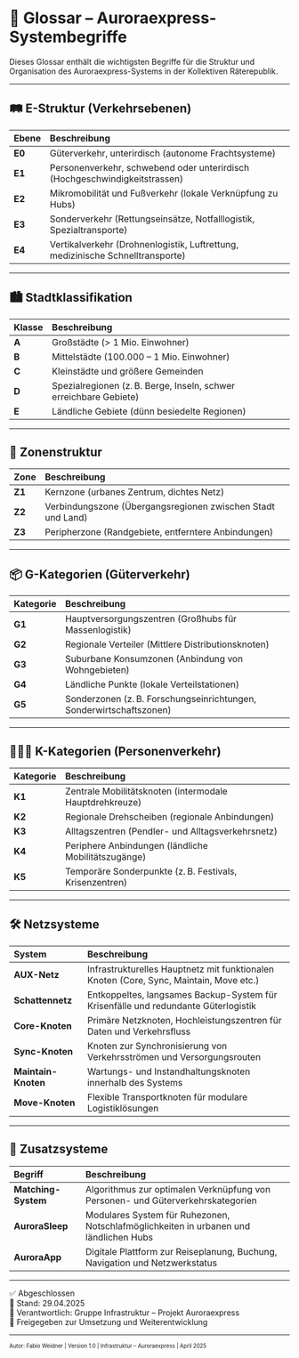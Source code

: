 <!--
Autor: Fabio Weidner
Version: 1.0
Sektion: Infrastruktur – Auroraexpress
Veröffentlichung: April 2025
-->

# 🚄 Glossar – Auroraexpress-Systembegriffe

Dieses Glossar enthält die wichtigsten Begriffe für die Struktur und Organisation des Auroraexpress-Systems in der Kollektiven Räterepublik.

---

## 🛤️ E-Struktur (Verkehrsebenen)

| Ebene | Beschreibung |
|:------|:-------------|
| **E0** | Güterverkehr, unterirdisch (autonome Frachtsysteme) |
| **E1** | Personenverkehr, schwebend oder unterirdisch (Hochgeschwindigkeitstrassen) |
| **E2** | Mikromobilität und Fußverkehr (lokale Verknüpfung zu Hubs) |
| **E3** | Sonderverkehr (Rettungseinsätze, Notfalllogistik, Spezialtransporte) |
| **E4** | Vertikalverkehr (Drohnenlogistik, Luftrettung, medizinische Schnelltransporte) |

---

## 🏙️ Stadtklassifikation

| Klasse | Beschreibung |
|:-------|:-------------|
| **A** | Großstädte (> 1 Mio. Einwohner) |
| **B** | Mittelstädte (100.000 – 1 Mio. Einwohner) |
| **C** | Kleinstädte und größere Gemeinden |
| **D** | Spezialregionen (z. B. Berge, Inseln, schwer erreichbare Gebiete) |
| **E** | Ländliche Gebiete (dünn besiedelte Regionen) |

---

## 🧭 Zonenstruktur

| Zone | Beschreibung |
|:-----|:-------------|
| **Z1** | Kernzone (urbanes Zentrum, dichtes Netz) |
| **Z2** | Verbindungszone (Übergangsregionen zwischen Stadt und Land) |
| **Z3** | Peripherzone (Randgebiete, entferntere Anbindungen) |

---

## 📦 G-Kategorien (Güterverkehr)

| Kategorie | Beschreibung |
|:----------|:-------------|
| **G1** | Hauptversorgungszentren (Großhubs für Massenlogistik) |
| **G2** | Regionale Verteiler (Mittlere Distributionsknoten) |
| **G3** | Suburbane Konsumzonen (Anbindung von Wohngebieten) |
| **G4** | Ländliche Punkte (lokale Verteilstationen) |
| **G5** | Sonderzonen (z. B. Forschungseinrichtungen, Sonderwirtschaftszonen) |

---

## 🧑‍🤝‍🧑 K-Kategorien (Personenverkehr)

| Kategorie | Beschreibung |
|:----------|:-------------|
| **K1** | Zentrale Mobilitätsknoten (intermodale Hauptdrehkreuze) |
| **K2** | Regionale Drehscheiben (regionale Anbindungen) |
| **K3** | Alltagszentren (Pendler- und Alltagsverkehrsnetz) |
| **K4** | Periphere Anbindungen (ländliche Mobilitätszugänge) |
| **K5** | Temporäre Sonderpunkte (z. B. Festivals, Krisenzentren) |

---

## 🛠️ Netzsysteme

| System | Beschreibung |
|:-------|:-------------|
| **AUX-Netz** | Infrastrukturelles Hauptnetz mit funktionalen Knoten (Core, Sync, Maintain, Move etc.) |
| **Schattennetz** | Entkoppeltes, langsames Backup-System für Krisenfälle und redundante Güterlogistik |
| **Core-Knoten** | Primäre Netzknoten, Hochleistungszentren für Daten und Verkehrsfluss |
| **Sync-Knoten** | Knoten zur Synchronisierung von Verkehrsströmen und Versorgungsrouten |
| **Maintain-Knoten** | Wartungs- und Instandhaltungsknoten innerhalb des Systems |
| **Move-Knoten** | Flexible Transportknoten für modulare Logistiklösungen |

---

## 📱 Zusatzsysteme

| Begriff | Beschreibung |
|:--------|:-------------|
| **Matching-System** | Algorithmus zur optimalen Verknüpfung von Personen- und Güterverkehrskategorien |
| **AuroraSleep** | Modulares System für Ruhezonen, Notschlafmöglichkeiten in urbanen und ländlichen Hubs |
| **AuroraApp** | Digitale Plattform zur Reiseplanung, Buchung, Navigation und Netzwerkstatus |

---

✅ Abgeschlossen  
📅 Stand: 29.04.2025  
🏩 Verantwortlich: Gruppe Infrastruktur – Projekt Auroraexpress  
🔐 Freigegeben zur Umsetzung und Weiterentwicklung

---

<sub><sup>Autor: Fabio Weidner | Version 1.0 | Infrastruktur – Auroraexpress | April 2025</sup></sub>

